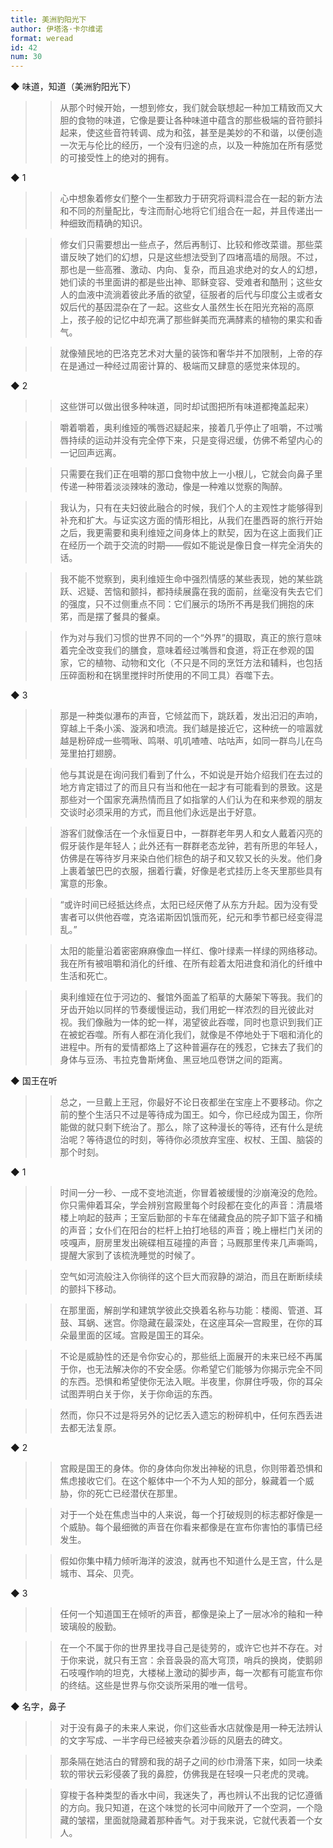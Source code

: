 ```yaml
---
title: 美洲豹阳光下
author: 伊塔洛·卡尔维诺
format: weread
id: 42
num: 30
---
```


◆ 味道，知道（美洲豹阳光下）

>> 从那个时候开始，一想到修女，我们就会联想起一种加工精致而又大胆的食物的味道，它像是要让各种味道中蕴含的那些极端的音符颤抖起来，使这些音符转调、成为和弦，甚至是美妙的不和谐，以便创造一次无与伦比的经历，一个没有归途的点，以及一种施加在所有感觉的可接受性上的绝对的拥有。


◆ 1

>> 心中想象着修女们整个一生都致力于研究将调料混合在一起的新方法和不同的剂量配比，专注而耐心地将它们组合在一起，并且传递出一种细致而精确的知识。

>> 修女们只需要想出一些点子，然后再制订、比较和修改菜谱。那些菜谱反映了她们的幻想，只是这些想法受到了四堵高墙的局限。不过，那也是一些高雅、激动、内向、复杂，而且追求绝对的女人的幻想，她们读的书里面讲的都是些出神、耶稣变容、受难者和酷刑；这些女人的血液中流淌着彼此矛盾的欲望，征服者的后代与印度公主或者女奴后代的基因混杂在了一起。这些女人虽然生长在阳光充裕的高原上，孩子般的记忆中却充满了那些鲜美而充满酵素的植物的果实和香气。

>> 就像殖民地的巴洛克艺术对大量的装饰和奢华并不加限制，上帝的存在是通过一种经过周密计算的、极端而又肆意的感觉来体现的。


◆ 2

>> 这些饼可以做出很多种味道，同时却试图把所有味道都掩盖起来）

>> 嚼着嚼着，奥利维娅的嘴唇迟疑起来，接着几乎停止了咀嚼，不过嘴唇持续的运动并没有完全停下来，只是变得迟缓，仿佛不希望内心的一记回声远离。

>> 只需要在我们正在咀嚼的那口食物中放上一小根儿，它就会向鼻子里传递一种带着淡淡辣味的激动，像是一种难以觉察的陶醉。

>> 我认为，只有在夫妇彼此融合的时候，我们个人的主观性才能够得到补充和扩大。与证实这方面的情形相比，从我们在墨西哥的旅行开始之后，我更需要和奥利维娅之间身体上的默契，因为在这上面我们正在经历一个疏于交流的时期——假如不能说是像日食一样完全消失的话。

>> 我不能不觉察到，奥利维娅生命中强烈情感的某些表现，她的某些跳跃、迟疑、苦恼和颤抖，都持续展露在我的面前，丝毫没有失去它们的强度，只不过侧重点不同：它们展示的场所不再是我们拥抱的床笫，而是摆了餐具的餐桌。

>> 作为对与我们习惯的世界不同的一个“外界”的摄取，真正的旅行意味着完全改变我们的膳食，意味着经过嘴唇和食道，将正在参观的国家，它的植物、动物和文化（不只是不同的烹饪方法和辅料，也包括压碎面粉和在锅里搅拌时所使用的不同工具）吞噬下去。


◆ 3

>> 那是一种类似瀑布的声音，它倾盆而下，跳跃着，发出汩汩的声响，穿越上千条小溪、漩涡和喷流。我们越是接近它，这种统一的喧嚣就越是粉碎成一些啁啾、鸣啭、叽叽喳喳、咕咕声，如同一群鸟儿在鸟笼里拍打翅膀。

>> 他与其说是在询问我们看到了什么，不如说是开始介绍我们在去过的地方肯定错过了的而且只有当和他在一起才有可能看到的景致。这是那些对一个国家充满热情而且了如指掌的人们认为在和来参观的朋友交谈时必须采用的方式，而且他们永远是出于好意。

>> 游客们就像活在一个永恒夏日中，一群群老年男人和女人戴着闪亮的假牙装作是年轻人；此外还有一群群老态龙钟，若有所思的年轻人，仿佛是在等待岁月来染白他们棕色的胡子和又软又长的头发。他们身上裹着皱巴巴的衣服，捆着行囊，好像是老式挂历上冬天里那些具有寓意的形象。

>> “或许时间已经抵达终点，太阳已经厌倦了从东方升起。因为没有受害者可以供他吞噬，克洛诺斯因饥饿而死，纪元和季节都已经变得混乱。”

>> 太阳的能量沿着密密麻麻像血一样红、像叶绿素一样绿的网络移动。我在所有被咀嚼和消化的纤维、在所有趁着太阳进食和消化的纤维中生活和死亡。

>> 奥利维娅在位于河边的、餐馆外面盖了稻草的大藤架下等我。我们的牙齿开始以同样的节奏缓慢运动，我们用蛇一样浓烈的目光彼此对视。我们像融为一体的蛇一样，渴望彼此吞噬，同时也意识到我们正在被蛇吞噬。所有人都在消化我们，就像是不停地处于下咽和消化的进程中。所有的爱情都烙上了这种普遍存在的残忍，它抹去了我们的身体与豆汤、韦拉克鲁斯烤鱼、黑豆地瓜卷饼之间的距离。


◆ 国王在听

>> 总之，一旦戴上王冠，你最好不论日夜都坐在宝座上不要移动。你之前的整个生活只不过是等待成为国王。如今，你已经成为国王，你所能做的就只剩下统治了。那么，除了这种漫长的等待，还有什么是统治呢？等待退位的时刻，等待你必须放弃宝座、权杖、王国、脑袋的那个时刻。


◆ 1

>> 时间一分一秒、一成不变地流逝，你冒着被缓慢的沙崩淹没的危险。你只需伸着耳朵，学会辨别宫殿里每个时段都在变化的声音：清晨塔楼上响起的鼓声；王室后勤部的卡车在储藏食品的院子卸下篮子和桶的声音；女仆们在阳台的栏杆上拍打地毯的声音；晚上栅栏门关闭的吱嘎声，厨房里发出碗碟相互碰撞的声音；马厩那里传来几声嘶鸣，提醒大家到了该梳洗睡觉的时候了。

>> 空气如河流般注入你徜徉的这个巨大而寂静的湖泊，而且在断断续续的颤抖下移动。

>> 在那里面，解剖学和建筑学彼此交换着名称与功能：楼阁、管道、耳鼓、耳蜗、迷宫。你隐藏在最深处，在这座耳朵—宫殿里，在你的耳朵最里面的区域。宫殿是国王的耳朵。

>> 不论是威胁性的还是令你安心的，那些纸上面展开的未来已经不再属于你，也无法解决你的不安全感。你希望它们能够为你揭示完全不同的东西。恐惧和希望使你无法入眠。半夜里，你屏住呼吸，你的耳朵试图弄明白关于你，关于你命运的东西。

>> 然而，你只不过是将另外的记忆丢入遗忘的粉碎机中，任何东西丢进去都无法复原。


◆ 2

>> 宫殿是国王的身体。你的身体向你发出神秘的讯息，你则带着恐惧和焦虑接收它们。在这个躯体中一个不为人知的部分，躲藏着一个威胁，你的死亡已经潜伏在那里。

>> 对于一个处在焦虑当中的人来说，每一个打破规则的标志都好像是一个威胁。每个最细微的声音在你看来都像是在宣布你害怕的事情已经发生。

>> 假如你集中精力倾听海洋的波浪，就再也不知道什么是王宫，什么是城市、耳朵、贝壳。


◆ 3

>> 任何一个知道国王在倾听的声音，都像是染上了一层冰冷的釉和一种玻璃般的殷勤。

>> 在一个不属于你的世界里找寻自己是徒劳的，或许它也并不存在。对于你来说，就只有王宫：余音袅袅的高大穹顶，哨兵的换岗，使鹅卵石吱嘎作响的坦克，大楼梯上激动的脚步声，每一次都有可能宣布你的终结。这些是世界与你交谈所采用的唯一信号。


◆ 名字，鼻子

>> 对于没有鼻子的未来人来说，你们这些香水店就像是用一种无法辨认的文字写成、一半字母已经被夹杂着沙砾的风磨去的碑文。

>> 那条隔在她洁白的臂膀和我的胡子之间的纱巾滑落下来，如同一块柔软的带状云彩侵袭了我的鼻腔，仿佛我是在轻嗅一只老虎的灵魂。

>> 穿梭于各种类型的香水中间，我迷失了，再也辨认不出我的记忆遵循的方向。我只知道，在这个味觉的长河中间敞开了一个空洞，一个隐藏的皱褶，里面就隐藏着那种香气。对于我来说，它就代表着一个女人。

